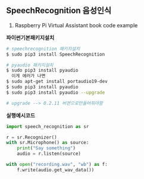 ## SpeechRecognition 음성인식

1. Raspberry Pi Virtual Assistant book code example

**파이썬기본패키지설치**
```bash
# speechrecognition 패키지설치
$ sudo pip3 install SpeechRecognition 

# pyaudio 패키지설치
$ sudo pip3 install pyaudio
  이게 에러가 나면
$ sudo apt-get install portaudio19-dev
$ sudo pip3 install pyaudio
$ sudo pip3 install pyaudio --upgrade

# upgrade --> 0.2.11 버젼으로만들어줘야함
```

**실행예시코드**
```python
import speech_recognition as sr

r = sr.Recognizer()
with sr.Microphone() as source:
	print("Say something")
	audio = r.listen(source)

with open("recording.wav", "wb") as f:
	f.write(audio.get_wav_data())
```
